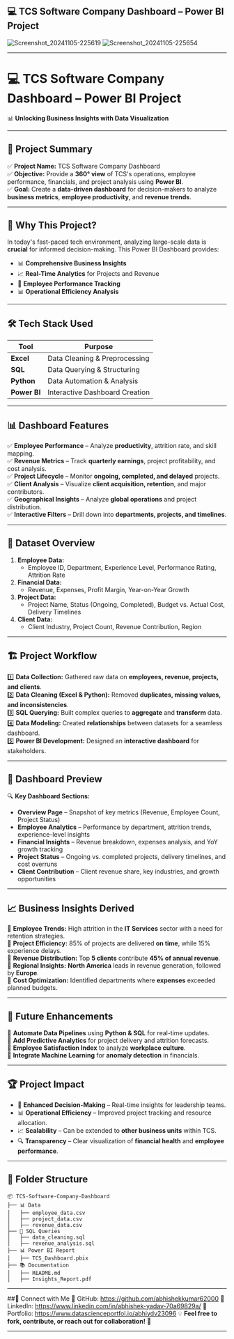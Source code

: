 ## 💻 **TCS Software Company Dashboard – Power BI Project** 
![Screenshot_20241105-225619](https://github.com/user-attachments/assets/15717711-10dd-4146-b78d-c351b8bf592b)
![Screenshot_20241105-225654](https://github.com/user-attachments/assets/7406a99f-dce2-4206-be36-d34e530db433)


---

# 💻 **TCS Software Company Dashboard – Power BI Project**  

📊 **Unlocking Business Insights with Data Visualization**  

---

## 📌 **Project Summary**  

✅ **Project Name:** TCS Software Company Dashboard  
✅ **Objective:** Provide a **360° view** of TCS's operations, employee performance, financials, and project analysis using **Power BI**.  
✅ **Goal:** Create a **data-driven dashboard** for decision-makers to analyze **business metrics**, **employee productivity**, and **revenue trends**.  

---

## 🚀 **Why This Project?**  

In today's fast-paced tech environment, analyzing large-scale data is **crucial** for informed decision-making. This Power BI Dashboard provides:  

- 📊 **Comprehensive Business Insights**  
- 📈 **Real-Time Analytics** for Projects and Revenue  
- 👥 **Employee Performance Tracking**  
- 📊 **Operational Efficiency Analysis**  

---

## 🛠️ **Tech Stack Used**  

| Tool         | Purpose                            |
|--------------|-----------------------------------|
| **Excel**    | Data Cleaning & Preprocessing      |
| **SQL**      | Data Querying & Structuring        |
| **Python**   | Data Automation & Analysis         |
| **Power BI** | Interactive Dashboard Creation     |

---

## 📊 **Dashboard Features**  

✅ **Employee Performance** – Analyze **productivity**, attrition rate, and skill mapping.  
✅ **Revenue Metrics** – Track **quarterly earnings**, project profitability, and cost analysis.  
✅ **Project Lifecycle** – Monitor **ongoing, completed, and delayed** projects.  
✅ **Client Analysis** – Visualize **client acquisition, retention**, and major contributors.  
✅ **Geographical Insights** – Analyze **global operations** and project distribution.  
✅ **Interactive Filters** – Drill down into **departments, projects, and timelines**.  

---

## 📂 **Dataset Overview**  

1. **Employee Data:**  
   - Employee ID, Department, Experience Level, Performance Rating, Attrition Rate  
2. **Financial Data:**  
   - Revenue, Expenses, Profit Margin, Year-on-Year Growth  
3. **Project Data:**  
   - Project Name, Status (Ongoing, Completed), Budget vs. Actual Cost, Delivery Timelines  
4. **Client Data:**  
   - Client Industry, Project Count, Revenue Contribution, Region  

---

## 🏗️ **Project Workflow**  

1️⃣ **Data Collection:** Gathered raw data on **employees, revenue, projects, and clients**.  
2️⃣ **Data Cleaning (Excel & Python):** Removed **duplicates, missing values, and inconsistencies**.  
3️⃣ **SQL Querying:** Built complex queries to **aggregate** and **transform** data.  
4️⃣ **Data Modeling:** Created **relationships** between datasets for a seamless dashboard.  
5️⃣ **Power BI Development:** Designed an **interactive dashboard** for stakeholders.  

---

## 📸 **Dashboard Preview**  

🔍 **Key Dashboard Sections:**  

- **Overview Page** – Snapshot of key metrics (Revenue, Employee Count, Project Status)  
- **Employee Analytics** – Performance by department, attrition trends, experience-level insights  
- **Financial Insights** – Revenue breakdown, expenses analysis, and YoY growth tracking  
- **Project Status** – Ongoing vs. completed projects, delivery timelines, and cost overruns  
- **Client Contribution** – Client revenue share, key industries, and growth opportunities  

---

## 📈 **Business Insights Derived**  

📌 **Employee Trends:** High attrition in the **IT Services** sector with a need for retention strategies.  
📌 **Project Efficiency:** 85% of projects are delivered **on time**, while 15% experience delays.  
📌 **Revenue Distribution:** Top **5 clients** contribute **45% of annual revenue**.  
📌 **Regional Insights:** **North America** leads in revenue generation, followed by **Europe**.  
📌 **Cost Optimization:** Identified departments where **expenses** exceeded planned budgets.  

---

## 🔮 **Future Enhancements**  

🔹 **Automate Data Pipelines** using **Python & SQL** for real-time updates.  
🔹 **Add Predictive Analytics** for project delivery and attrition forecasts.  
🔹 **Employee Satisfaction Index** to analyze **workplace culture**.  
🔹 **Integrate Machine Learning** for **anomaly detection** in financials.  

---

## 🏆 **Project Impact**  

- 🎯 **Enhanced Decision-Making** – Real-time insights for leadership teams.  
- 📊 **Operational Efficiency** – Improved project tracking and resource allocation.  
- 📈 **Scalability** – Can be extended to **other business units** within TCS.  
- 🔍 **Transparency** – Clear visualization of **financial health** and **employee performance**.  

---

## 📂 **Folder Structure**  

```
📦 TCS-Software-Company-Dashboard
├── 📊 Data
│   ├── employee_data.csv
│   ├── project_data.csv
│   ├── revenue_data.csv
├── 📜 SQL Queries
│   ├── data_cleaning.sql
│   ├── revenue_analysis.sql
├── 📊 Power BI Report
│   ├── TCS_Dashboard.pbix
├── 📚 Documentation
│   ├── README.md
│   ├── Insights_Report.pdf
```

---

##🤝 Connect with Me 🔗 GitHub: https://github.com/abhishekkumar62000 
🔗 LinkedIn: https://www.linkedin.com/in/abhishek-yadav-70a69829a/ 
🔗 Portfolio: https://www.datascienceportfol.io/abhiydv23096
💡 **Feel free to fork, contribute, or reach out for collaboration!** 🚀

---
